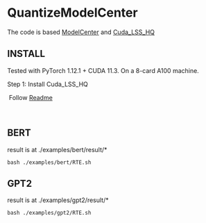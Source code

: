 # QuantizeModelCenter

The code is based [ModelCenter](https://github.com/OpenBMB/ModelCenter) and [Cuda_LSS_HQ](https://github.com/lichangh20/Cuda_LSS_HQ)

## INSTALL

Tested with PyTorch 1.12.1 + CUDA 11.3. On a 8-card A100 machine.

Step 1: Install Cuda_LSS_HQ

​	Follow [Readme](https://github.com/lichangh20/Cuda_LSS_HQ#readme)

​	

## BERT

result is at ./examples/bert/result/*

```
bash ./examples/bert/RTE.sh 
```



## GPT2

result is at ./examples/gpt2/result/*

```
bash ./examples/gpt2/RTE.sh 
```